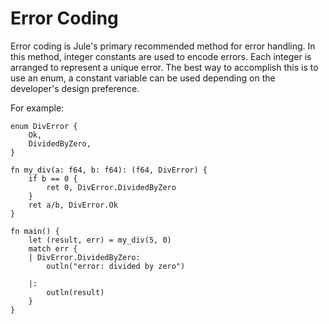 # Error Coding
Error coding is Jule's primary recommended method for error handling. In this method, integer constants are used to encode errors. Each integer is arranged to represent a unique error. The best way to accomplish this is to use an enum, a constant variable can be used depending on the developer's design preference.

For example:
```
enum DivError {
    Ok,
    DividedByZero,
}

fn my_div(a: f64, b: f64): (f64, DivError) {
    if b == 0 {
        ret 0, DivError.DividedByZero
    }
    ret a/b, DivError.Ok
}

fn main() {
    let (result, err) = my_div(5, 0)
    match err {
    | DivError.DividedByZero:
        outln("error: divided by zero")

    |:
        outln(result)
    }
}
```
